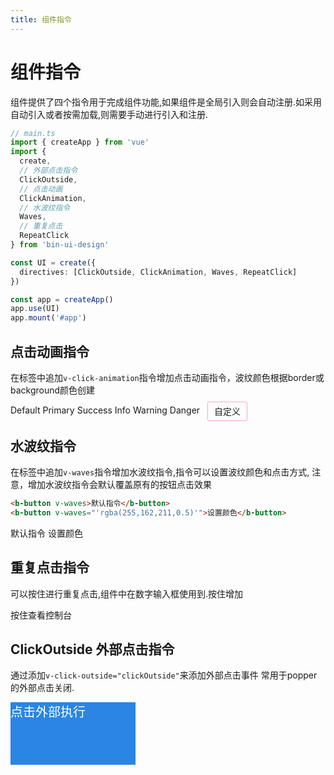 ```yaml
---
title: 组件指令
---
```


# 组件指令

组件提供了四个指令用于完成组件功能,如果组件是全局引入则会自动注册.如采用自动引入或者按需加载,则需要手动进行引入和注册.

```typescript
// main.ts
import { createApp } from 'vue'
import {
  create,
  // 外部点击指令
  ClickOutside,
  // 点击动画
  ClickAnimation,
  // 水波纹指令
  Waves,
  // 重复点击
  RepeatClick
} from 'bin-ui-design'

const UI = create({
  directives: [ClickOutside, ClickAnimation, Waves, RepeatClick]
})

const app = createApp()
app.use(UI)
app.mount('#app')
```

## 点击动画指令

在标签中追加`v-click-animation`指令增加点击动画指令，波纹颜色根据border或background颜色创建

<div class="demo-button">
  <b-button>Default</b-button>
  <b-button type="primary">Primary</b-button>
  <b-button type="success">Success</b-button>
  <b-button type="info">Info</b-button>
  <b-button type="warning">Warning</b-button>
  <b-button type="danger">Danger</b-button>
  <span style="border: 1px solid #ffa2d3; 
          padding: 6px 10px;margin: 0 8px;border-radius: 2px;vertical-align: middle;"
        v-click-animation>自定义</span>
</div>

## 水波纹指令

在标签中追加`v-waves`指令增加水波纹指令,指令可以设置波纹颜色和点击方式, 注意，增加水波纹指令会默认覆盖原有的按钮点击效果

```html
<b-button v-waves>默认指令</b-button>
<b-button v-waves="'rgba(255,162,211,0.5)'">设置颜色</b-button>
```

<div class="demo-button">
  <b-button v-waves>默认指令</b-button>
  <b-button v-waves="'rgba(255,162,211,0.5)'">设置颜色</b-button>
</div>

## 重复点击指令

可以按住进行重复点击,组件中在数字输入框使用到.按住增加

<div class="demo-button">
  <b-button v-repeat-click="repeatClick">按住查看控制台</b-button>
</div>

## ClickOutside 外部点击指令

通过添加`v-click-outside="clickOutside"`来添加外部点击事件 常用于popper的外部点击关闭.

<div class="demo-button">
  <div v-click-outside="clickOutside" flex="main:center cross:center"
        style="width: 200px;height:100px;background: #2a85e4;color:#fff;font-size: 20px;">
    点击外部执行
  </div>
</div>

<script lang="ts" setup>
const repeatClick = ()=> console.log('不断执行点击事件...')
const clickOutside = ()=> console.log('点击外部...')
</script>
